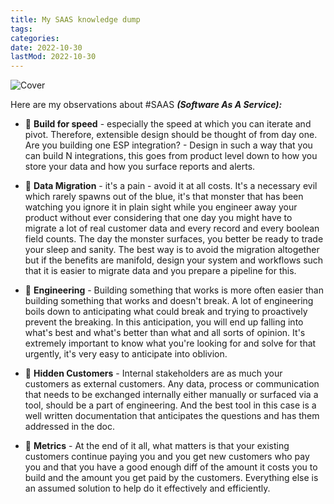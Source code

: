 ```yaml
---
title: My SAAS knowledge dump
tags:
categories:
date: 2022-10-30
lastMod: 2022-10-30
---
```

![Cover](https://images.unsplash.com/photo-1667120651808-34305af680d3?ixlib=rb-4.0.3&ixid=mnwxmja3fdb8mhxwag90by1wywdlfhx8fgvufdb8fhx8&auto=format&fit=crop&w=1468&q=80)

Here are my observations about #SAAS  ***(Software As A Service):***

  + 🚄 **Build for speed** - especially the speed at which you can iterate and pivot. Therefore, extensible design should be thought of from day one. Are you building one ESP integration? - Design in such a way that you can build N integrations, this goes from product level down to how you store your data and how you surface reports and alerts.

  + 🚣 **Data Migration** - it's a pain - avoid it at all costs. It's a necessary evil which rarely spawns out of the blue, it's that monster that has been watching you ignore it in plain sight while you engineer away your product without ever considering that one day you might have to migrate a lot of real customer data and every record and every boolean field counts. The day the monster surfaces, you better be ready to trade your sleep and sanity. The best way is to avoid the migration altogether but if the benefits are manifold, design your system and workflows such that it is easier to migrate data and you prepare a pipeline for this.

  + 🚂 **Engineering** - Building something that works is more often easier than building something that works and doesn't break. A lot of engineering boils down to anticipating what could break and trying to proactively prevent the breaking. In this anticipation, you will end up falling into what's best and what's better than what and all sorts of opinion. It's extremely important to know what you're looking for and solve for that urgently, it's very easy to anticipate into oblivion.

  + 🫥 **Hidden Customers** - Internal stakeholders are as much your customers as external customers. Any data, process or communication that needs to be exchanged internally either manually or surfaced via a tool, should be a part of engineering. And the best tool in this case is a well written documentation that anticipates the questions and has them addressed in the doc.

  + 🔬 **Metrics** - At the end of it all, what matters is that your existing customers continue paying you and you get new customers who pay you and that you have a good enough diff of the amount it costs you to build and the amount you get paid by the customers. Everything else is an assumed solution to help do it effectively and efficiently.
